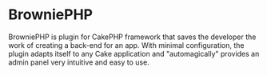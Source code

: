 BrowniePHP
==========

BrowniePHP is plugin for CakePHP framework that saves the developer the work of creating a back-end for an app. With minimal configuration, the plugin adapts itself to any Cake application and "automagically" provides an admin panel very intuitive and easy to use.